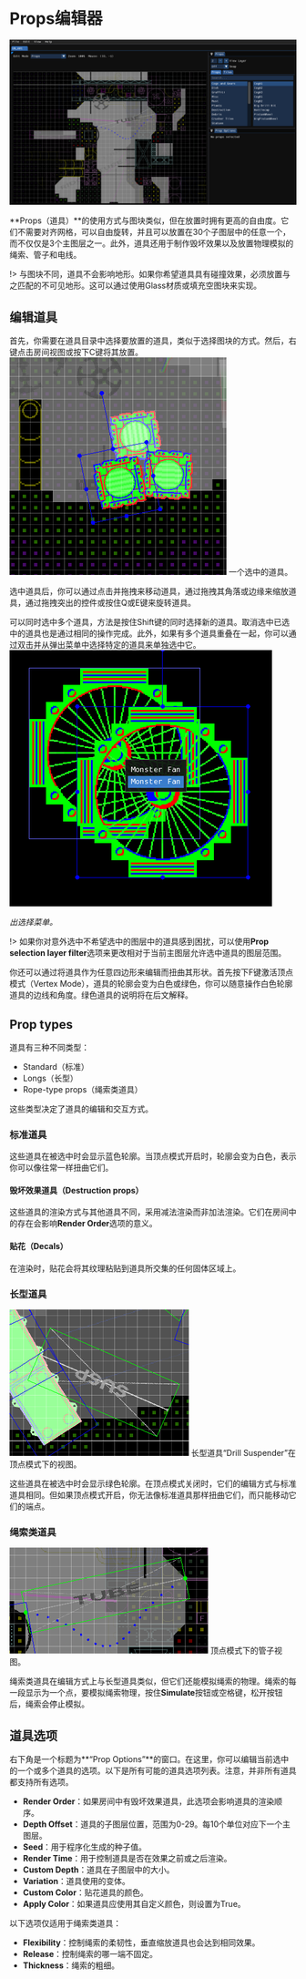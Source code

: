 # Props编辑器  

![道具编辑器的截图](img/prop-editor.png)  

**Props（道具）**的使用方式与图块类似，但在放置时拥有更高的自由度。它们不需要对齐网格，可以自由旋转，并且可以放置在30个子图层中的任意一个，而不仅仅是3个主图层之一。此外，道具还用于制作毁坏效果以及放置物理模拟的绳索、管子和电线。  

!> 与图块不同，道具不会影响地形。如果你希望道具具有碰撞效果，必须放置与之匹配的不可见地形。这可以通过使用Glass材质或填充空图块来实现。  

## 编辑道具  

首先，你需要在道具目录中选择要放置的道具，类似于选择图块的方式。然后，右键点击房间视图或按下C键将其放置。  
![一个选中的道具。](img/selected-prop.png) 一个选中的道具。  

选中道具后，你可以通过点击并拖拽来移动道具，通过拖拽其角落或边缘来缩放道具，通过拖拽突出的控件或按住Q或E键来旋转道具。  

可以同时选中多个道具，方法是按住Shift键的同时选择新的道具。取消选中已选中的道具也是通过相同的操作完成。此外，如果有多个道具重叠在一起，你可以通过双击并从弹出菜单中选择特定的道具来单独选中它。  
![弹出选择菜单。](img/prop-select-popup.png) 

*出选择菜单。*  

!> 如果你对意外选中不希望选中的图层中的道具感到困扰，可以使用**Prop selection layer filter**选项来更改相对于当前主图层允许选中道具的图层范围。  

你还可以通过将道具作为任意四边形来编辑而扭曲其形状。首先按下F键激活顶点模式（Vertex Mode），道具的轮廓会变为白色或绿色，你可以随意操作白色轮廓道具的边线和角度。绿色道具的说明将在后文解释。  

## Prop types

道具有三种不同类型：  

- Standard（标准）  
- Longs（长型）  
- Rope-type props（绳索类道具）  

这些类型决定了道具的编辑和交互方式。  

### 标准道具  

这些道具在被选中时会显示蓝色轮廓。当顶点模式开启时，轮廓会变为白色，表示你可以像往常一样扭曲它们。  

#### 毁坏效果道具（Destruction props）  

这些道具的渲染方式与其他道具不同，采用减法渲染而非加法渲染。它们在房间中的存在会影响**Render Order**选项的意义。  

#### 贴花（Decals）  

在渲染时，贴花会将其纹理粘贴到道具所交集的任何固体区域上。  

### 长型道具 

![长型道具“钻机悬挂器”在顶点模式下的视图。](img/long-prop.png) 长型道具“Drill Suspender”在顶点模式下的视图。  

这些道具在被选中时会显示绿色轮廓。在顶点模式关闭时，它们的编辑方式与标准道具相同。但如果顶点模式开启，你无法像标准道具那样扭曲它们，而只能移动它们的端点。  

### 绳索类道具 

![顶点模式下的管子视图。](img/rope-prop.png) 顶点模式下的管子视图。  

绳索类道具在编辑方式上与长型道具类似，但它们还能模拟绳索的物理。绳索的每一段显示为一个点，要模拟绳索物理，按住**Simulate**按钮或空格键，松开按钮后，绳索会停止模拟。  

## 道具选项

右下角是一个标题为**“Prop Options”**的窗口。在这里，你可以编辑当前选中的一个或多个道具的选项。以下是所有可能的道具选项列表。注意，并非所有道具都支持所有选项。  

- **Render Order**：如果房间中有毁坏效果道具，此选项会影响道具的渲染顺序。  
- **Depth Offset**：道具的子图层位置，范围为0-29。每10个单位对应下一个主图层。  
- **Seed**：用于程序化生成的种子值。  
- **Render Time**：用于控制道具是否在效果之前或之后渲染。  
- **Custom Depth**：道具在子图层中的大小。  
- **Variation**：道具使用的变体。  
- **Custom Color**：贴花道具的颜色。  
- **Apply Color**：如果道具应使用其自定义颜色，则设置为True。  

以下选项仅适用于绳索类道具：  

- **Flexibility**：控制绳索的柔韧性，垂直缩放道具也会达到相同效果。  
- **Release**：控制绳索的哪一端不固定。  
- **Thickness**：绳索的粗细。
